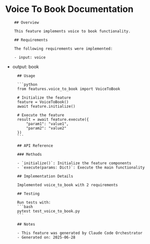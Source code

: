 # Voice To Book Documentation

        ## Overview

        This feature implements voice to book functionality.

        ## Requirements

        The following requirements were implemented:

        - input: voice
- output: book

        ## Usage

        ```python
        from features.voice_to_book import VoiceToBook

        # Initialize the feature
        feature = VoiceToBook()
        await feature.initialize()

        # Execute the feature
        result = await feature.execute({
            "param1": "value1",
            "param2": "value2"
        })
        ```

        ## API Reference

        ### Methods

        - `initialize()`: Initialize the feature components
        - `execute(params: Dict)`: Execute the main functionality

        ## Implementation Details

        Implemented voice_to_book with 2 requirements

        ## Testing

        Run tests with:
        ```bash
        pytest test_voice_to_book.py
        ```

        ## Notes

        - This feature was generated by Claude Code Orchestrator
        - Generated on: 2025-06-28